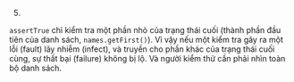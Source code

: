 5. 
`assertTrue` chỉ kiểm tra một phần nhỏ của trạng thái cuối (thành phần đầu tiên của danh sách, `names.getFirst()`). Vì vậy nếu một kiểm tra gây ra một lỗi (fault) lây nhiễm (infect), và truyền cho phần khác của trạng thái cuối cùng, sự thất bại (failure) không bị lộ. Và người kiểm thử cần phải nhìn toàn bộ danh sách.